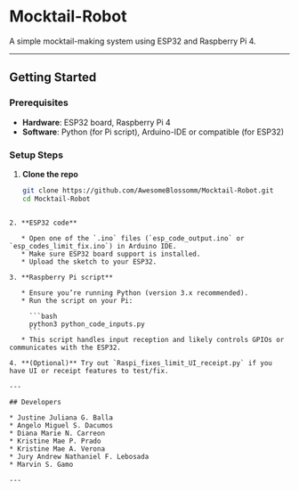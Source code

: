 
# Mocktail-Robot

A simple mocktail-making system using ESP32 and Raspberry Pi 4.

---

##  Getting Started

###  Prerequisites
- **Hardware**: ESP32 board, Raspberry Pi 4
- **Software**: Python (for Pi script), Arduino-IDE or compatible (for ESP32)

###  Setup Steps

1. **Clone the repo**  
   ```bash
   git clone https://github.com/AwesomeBlossomm/Mocktail-Robot.git
   cd Mocktail-Robot
````

2. **ESP32 code**

   * Open one of the `.ino` files (`esp_code_output.ino` or `esp_codes_limit_fix.ino`) in Arduino IDE.
   * Make sure ESP32 board support is installed.
   * Upload the sketch to your ESP32.

3. **Raspberry Pi script**

   * Ensure you’re running Python (version 3.x recommended).
   * Run the script on your Pi:

     ```bash
     python3 python_code_inputs.py
     ```
   * This script handles input reception and likely controls GPIOs or communicates with the ESP32.

4. **(Optional)** Try out `Raspi_fixes_limit_UI_receipt.py` if you have UI or receipt features to test/fix.

---

## Developers

* Justine Juliana G. Balla
* Angelo Miguel S. Dacumos
* Diana Marie N. Carreon
* Kristine Mae P. Prado
* Kristine Mae A. Verona
* Jury Andrew Nathaniel F. Lebosada
* Marvin S. Gamo

---
